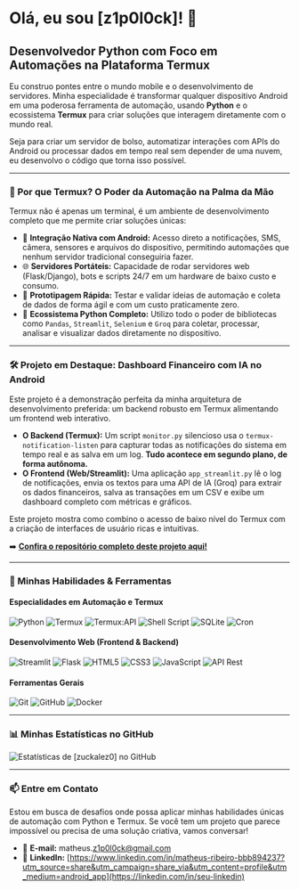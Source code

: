 # Olá, eu sou [z1p0l0ck]! 👋

## Desenvolvedor Python com Foco em Automações na Plataforma Termux

Eu construo pontes entre o mundo mobile e o desenvolvimento de servidores. Minha especialidade é transformar qualquer dispositivo Android em uma poderosa ferramenta de automação, usando **Python** e o ecossistema **Termux** para criar soluções que interagem diretamente com o mundo real.

Seja para criar um servidor de bolso, automatizar interações com APIs do Android ou processar dados em tempo real sem depender de uma nuvem, eu desenvolvo o código que torna isso possível.

---

### 🚀 Por que Termux? O Poder da Automação na Palma da Mão

Termux não é apenas um terminal, é um ambiente de desenvolvimento completo que me permite criar soluções únicas:

*   📱 **Integração Nativa com Android:** Acesso direto a notificações, SMS, câmera, sensores e arquivos do dispositivo, permitindo automações que nenhum servidor tradicional conseguiria fazer.
*   🌐 **Servidores Portáteis:** Capacidade de rodar servidores web (Flask/Django), bots e scripts 24/7 em um hardware de baixo custo e consumo.
*   🤖 **Prototipagem Rápida:** Testar e validar ideias de automação e coleta de dados de forma ágil e com um custo praticamente zero.
*   🐍 **Ecossistema Python Completo:** Utilizo todo o poder de bibliotecas como `Pandas`, `Streamlit`, `Selenium` e `Groq` para coletar, processar, analisar e visualizar dados diretamente no dispositivo.

---

### 🛠️ Projeto em Destaque: Dashboard Financeiro com IA no Android

Este projeto é a demonstração perfeita da minha arquitetura de desenvolvimento preferida: um backend robusto em Termux alimentando um frontend web interativo.

*   **O Backend (Termux):** Um script `monitor.py` silencioso usa o `termux-notification-listen` para capturar todas as notificações do sistema em tempo real e as salva em um log. **Tudo acontece em segundo plano, de forma autônoma.**
*   **O Frontend (Web/Streamlit):** Uma aplicação `app_streamlit.py` lê o log de notificações, envia os textos para uma API de IA (Groq) para extrair os dados financeiros, salva as transações em um CSV e exibe um dashboard completo com métricas e gráficos.

Este projeto mostra como combino o acesso de baixo nível do Termux com a criação de interfaces de usuário ricas e intuitivas.

➡️ **[Confira o repositório completo deste projeto aqui!](https://github.com/zuckalez0-oss/controle-de-financias)**

---

### 🔧 Minhas Habilidades & Ferramentas

#### Especialidades em Automação e Termux
![Python](https://img.shields.io/badge/Python-3776AB?style=for-the-badge&logo=python&logoColor=white)
![Termux](https://img.shields.io/badge/Termux-000000?style=for-the-badge&logo=linux-terminal&logoColor=white)
![Termux:API](https://img.shields.io/badge/Termux%3AAPI-202020?style=for-the-badge&logo=android&logoColor=3DDC84)
![Shell Script](https://img.shields.io/badge/Shell_Script-121011?style=for-the-badge&logo=gnu-bash&logoColor=white)
![SQLite](https://img.shields.io/badge/SQLite-07405E?style=for-the-badge&logo=sqlite&logoColor=white)
![Cron](https://img.shields.io/badge/Cron-000000?style=for-the-badge&logo=linux&logoColor=white)

#### Desenvolvimento Web (Frontend & Backend)
![Streamlit](https://img.shields.io/badge/Streamlit-FF4B4B?style=for-the-badge&logo=streamlit&logoColor=white)
![Flask](https://img.shields.io/badge/Flask-000000?style=for-the-badge&logo=flask&logoColor=white)
![HTML5](https://img.shields.io/badge/HTML5-E34F26?style=for-the-badge&logo=html5&logoColor=white)
![CSS3](https://img.shields.io/badge/CSS3-1572B6?style=for-the-badge&logo=css3&logoColor=white)
![JavaScript](https://img.shields.io/badge/JavaScript-F7DF1E?style=for-the-badge&logo=javascript&logoColor=black)
![API Rest](https://img.shields.io/badge/API_Rest-00A65A?style=for-the-badge&logo=dependabot&logoColor=white)

#### Ferramentas Gerais
![Git](https://img.shields.io/badge/GIT-E44C30?style=for-the-badge&logo=git&logoColor=white)
![GitHub](https://img.shields.io/badge/GitHub-100000?style=for-the-badge&logo=github&logoColor=white)
![Docker](https://img.shields.io/badge/Docker-2496ED?style=for-the-badge&logo=docker&logoColor=white)

---

### 📊 Minhas Estatísticas no GitHub

![Estatísticas de [zuckalez0] no GitHub](https://github-readme-stats.vercel.app/api?username=[zuckalez0]&show_icons=true&theme=dracula&include_all_commits=true&count_private=true)

---

### 📫 Entre em Contato

Estou em busca de desafios onde possa aplicar minhas habilidades únicas de automação com Python e Termux. Se você tem um projeto que parece impossível ou precisa de uma solução criativa, vamos conversar!

- 📧 **E-mail:** matheus.[z1p0l0ck@gmail.com](mailto:seu.email@exemplo.com)
- 💼 **LinkedIn:** [https://www.linkedin.com/in/matheus-ribeiro-bbb894237?utm_source=share&utm_campaign=share_via&utm_content=profile&utm_medium=android_app](https://linkedin.com/in/seu-linkedin)
